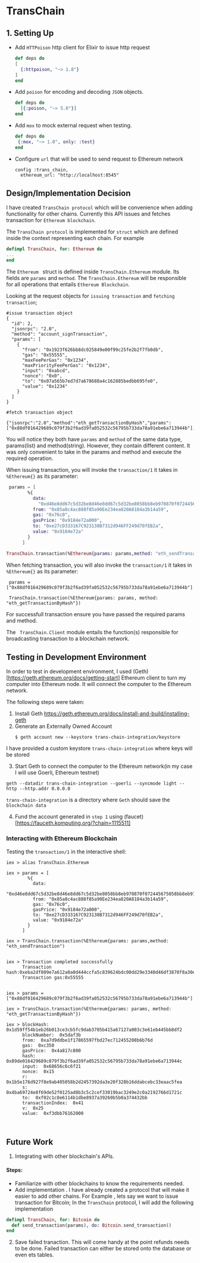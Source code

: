 # TransChain

## 1. Setting Up
- Add `HTTPoison` http client for Elixir to issue http request
    ```elixir
   def deps do
    [
      {:httpoison, "~> 1.8"}
    ]
   end
    ```

- Add `poison` for encoding and decoding `JSON` objects.

    ```elixir
    def deps do
      [{:poison, "~> 5.0"}]
    end
    ```

- Add `mox` to mock external request when testing.

   ```elixir
   def deps do
    {:mox, "~> 1.0", only: :test}
   end
   ```
- Configure `url` that will be used to send request to Ethereum network

    ```
    config :trans_chain,
      ethereum_url: "http://localhost:8545"
    ```

## Design/Implementation Decision
I have created `TransChain protocol` which will be convenience when adding functionality for other chains. Currently this API issues and fetches transaction for `Ethereum blockchain`.

The `TransChain protocol` is implemented for `struct` which are defined inside the context representing each chain. For example 

```elixir
defimpl TransChain, for: Ethereum do
...
end
```
The `Ethereum ` struct is defined inside `TransChain.Ethereum` module. Its fields are `params` and `method`. The  `TransChain.Ethereum` will be responsible for all operations that entails `Ethereum Blockchain`.

Looking at the request objects for `issuing transaction` and `fetching transaction`;

```
#issue transaction object
{
  "id": 2,
  "jsonrpc": "2.0",
  "method": "account_signTransaction",
  "params": [
    {
      "from": "0x1923f626bb8dc025849e00f99c25fe2b2f7fb0db",
      "gas": "0x55555",
      "maxFeePerGas": "0x1234",
      "maxPriorityFeePerGas": "0x1234",
      "input": "0xabcd",
      "nonce": "0x0",
      "to": "0x07a565b7ed7d7a678680a4c162885bedbb695fe0",
      "value": "0x1234"
    }
  ]
}
```

```
#fetch transaction object

{"jsonrpc":"2.0","method":"eth_getTransactionByHash","params":["0x88df016429689c079f3b2f6ad39fa052532c56795b733da78a91ebe6a713944b"],"id":1}
```
You will notice they both have `params` and `method` of the same data type, params(list) and method(string). However, they contain different content. It was only convenient to take in the params and method and execute the required operation.

When issuing transaction, you will invoke the `transaction/1` it takes in `%Ethereum{}` as its parameter:

```elixir
 params = [
        %{
          data:
            "0xd46e8dd67c5d32be8d46e8dd67c5d32be8058bb8eb970870f072445675058bb8eb970870f072445675",
          from: "0x85a8c4ac888f85a90Ee234ea820A8184a3b14a59",
          gas: "0x76c0",
          gasPrice: "0x9184e72a000",
          to: "0xe27cD333167C923138B7312d946FF249d70fEB2a",
          value: "0x9184e72a"
        }
      ]

TransChain.transaction(%Ethereum{params: params,method: "eth_sendTransaction"})
```

When fetching transaction, you will also invoke the `transaction/1` it takes in `%Ethereum{}` as its parameter:

```
 params = ["0x88df016429689c079f3b2f6ad39fa052532c56795b733da78a91ebe6a713944b"]

 TransChain.transaction(%Ethereum{params: params, method: "eth_getTransactionByHash"})
```
For successfull transaction ensure you have passed the required params and method. 

The ` TransChain.Client` module entails the function(s) responsible for broadcasting transaction to a blockchain network.

## Testing in Development Environment

In order to test in development environment, I used (Geth)[https://geth.ethereum.org/docs/getting-start] Ethereum client to turn my computer into Ethereum node. It will connect the computer to the Ethereum network.

The following steps were taken:
1. Install Geth https://geth.ethereum.org/docs/install-and-build/installing-geth
2. Generate an Externally Owned Account 
    ```
    $ geth account new --keystore trans-chain-integration/keystore

    ```
 I have provided a custom keystore `trans-chain-integration` where keys will be stored

 3. Start Geth to connect the computer to the Ethereum network(in my case I will use Goerli, Ethereum testnet)

 ```
 geth --datadir trans-chain-integration --goerli --syncmode light --http --http.addr 0.0.0.0

 ```
 `trans-chain-integration` is a directory where `Geth` should save the `blockchain data`

 4. Fund the account generated in `step 1` using (faucet)[https://fauceth.komputing.org/?chain=1115511]
 

### Interacting with Ethereum Blockchain

Testing the `transaction/1` in the interactive shell:

```
iex > alias TransChain.Ethereum

iex > params = [
        %{
          data:
            "0xd46e8dd67c5d32be8d46e8dd67c5d32be8058bb8eb970870f072445675058bb8eb970870f072445675",
          from: "0x85a8c4ac888f85a90Ee234ea820A8184a3b14a59",
          gas: "0x76c0",
          gasPrice: "0x9184e72a000",
          to: "0xe27cD333167C923138B7312d946FF249d70fEB2a",
          value: "0x9184e72a"
        }
      ]

iex > TransChain.transaction(%Ethereum{params: params,method: "eth_sendTransaction")


iex > Transaction completed successfully
      Transaction hash:0xeba2df809e7a612a0a0d444ccfa5c839624bdc00dd29e3340d46df3870f8a30e
      Transaction gas:0x55555


iex > params = ["0x88df016429689c079f3b2f6ad39fa052532c56795b733da78a91ebe6a713944b"]

iex > TransChain.transaction(%Ethereum{params: params, method: "eth_getTransactionByHash"})

iex > blockHash:  0x1d59ff54b1eb26b013ce3cb5fc9dab3705b415a67127a003c3e61eb445bb8df2
      blockNumber:  0x5daf3b
      from:  0xa7d9ddbe1f17865597fbd27ec712455208b6b76d
      gas:  0xc350
      gasPrice:  0x4a817c800
      hash:  0x89de016429689c079f3b2f6ad39fa052532c56795b733da78a91ebe6a713944c
      input:  0x68656c6c6f21
      nonce:  0x15
      r:  0x1b5e176d927f8e9ab405058b2d2457392da3e20f328b16ddabcebc33eaac5fea
      s:  0x4ba69724e8f69de52f0125ad8b3c5c2cef33019bac3249e2c0a2192766d1721c
      to:  0xf02c1c8e6114b1dbe8937a39260b5b0a374432bb
      transactionIndex:  0x41
      v:  0x25
      value:  0xf3dbb76162000



```

## Future Work
1. Integrating with other blockchain's APIs. 
  
#### Steps:
- Familiarize with other blockchains to know the requirements needed.
- Add implementation . I have already created a protocol that will make it easier to add other chains. 
For Example , lets say we want to issue transaction for Bitcoin;
In the `TransChain` protocol, I will add the following implementation

```elixir
defimpl TransChain, for: Bitcoin do
  def send_transaction(params), do: Bitcoin.send_transaction()
end

```

2. Save failed tranaction. This will come handy at the point refunds needs to be done.
  Failed transaction can either be stored onto the database or even ets tables.